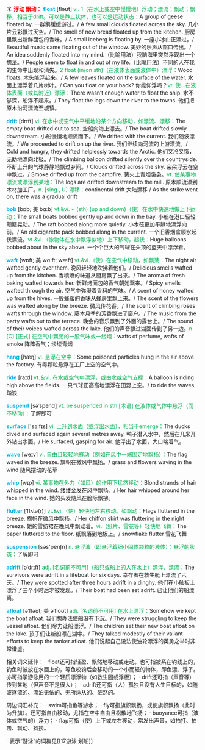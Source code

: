 ☀ <font color="red">**浮动 飘动：**</font>
<font color="sky blue">**float**</font> [fləʊt] 
<font color="#00b050">vi. 1（在水上或空中慢慢地）浮动；漂流；飘动；飘移，相当于drift。可以是静止状体，也可以是运动状态：</font>A group of geese floated by. 一群鹅缓缓游过。/ A few small clouds floated across the sky. 几小片云彩飘过天空。/ The smell of new bread floated up from the kitchen. 厨房里飘出新鲜面包的香味。/ A small iceberg is floating by. 一座小冰山正漂过。/ Beautiful music came floating out of the window. 美妙的乐声从窗口传出。/ An idea suddenly floated into my mind.（比喻用法）我脑海里突然浮现出一个想法。/ People seem to float in and out of my life.（比喻用法）不同的人在我的生命中出现和消失。<font color="#00b050">2 float (in/on sth)（在液体表面或液体中）漂浮：</font>Wood floats. 木头能浮起来。/ A few leaves floated on the surface of the water. 水面上漂浮着几片树叶。/ Can you float on your back? 你能仰浮吗？<font color="#00b050">vt. 使…在液体表面（或其附近）漂浮：</font>There wasn’t enough water to float the ship. 水不够深，船浮不起来。/ They float the logs down the river to the towns. 他们把原木沿河漂流至城镇。
           
<font color="sky blue">**drift**</font> [drɪft]
<font color="#00b050">vi. 在水中或空气中平缓地沿某个方向移动，如漂流、漂移：</font>The empty boat drifted out to sea. 空船向海上漂去。/ The boat drifted slowly downstream. 小船慢慢地顺流而下。/ We drifted with the current. 我们随波漂流。/ We proceeded to drift on up the river. 我们继续向河流的上游漂流。/ Cold and hungry, they drifted helplessly towards the Arctic. 他们又冷又饿，无助地漂向北极。/ The climbing balloon drifted silently over the countryside. 不断上升的气球静静地飘过乡间。/ Clouds drifted across the sky. 朵朵浮云在空中飘过。/ Smoke drifted up from the campfire. 篝火上青烟袅袅。<font color="#00b050">vt. 使某事物漂流或漂浮到某地：</font>The logs are drifted downstream to the mill. 原木顺流漂到木材加工厂。<font color="#00b050">n. [sing., U] 漂移：</font>continental drift 大陆漂移 / As the strike went on, there was a gradual drift
                      
<font color="sky blue">**bob**</font> [bɒb; 美 bɑ:b]
<font color="#00b050">vt.&vi. ~ (sth) (up and down)（使）在水中快速地做上下运动：</font>The small boats bobbed gently up and down in the bay. 小船在港口轻轻颠簸晃动。/ The raft bobbed along more quietly. 小木筏更加平静地漂浮向前。/ An old cigarette pack bobbed along in the current. 一个旧香烟盒顺水起伏漂流。<font color="#00b050">vt.&vi.（像物体在水中飘浮似地）上下移动，起伏：</font>Huge balloons bobbed about in the sky above. 一个个巨大的气球在头顶的蓝天中漂浮着。

<font color="sky blue">**waft**</font> [wɒft; 美 wɑ:ft; wæft]
<font color="#00b050">vt.&vi.（使）在空气中移动，如飘荡：</font>The night air wafted gently over them. 晚风轻轻地吹拂着他们。/ Delicious smells wafted up from the kitchen. 香喷喷的味道从厨房飘了出来。/ The aroma of fresh baking wafted towards her. 新鲜烤面包的香气朝她飘来。/ Spicy smells wafted through the air. 空气中弥漫着香料的气味。/ A scent of honey wafted up from the hives. 一股蜂蜜的香味从蜂房里飘上来。/ The scent of the flowers was wafted along by the breeze. 微风传花香。/ The scent of climbing roses wafts through the window. 藤本月季的芳香飘进了窗户。/ The music from the party wafts out to the terrace. 晚会的音乐飘到了外面的露台上。/ The sound of their voices wafted across the lake. 他们的声音飘过湖面传到了另一边。<font color="#00b050">n. [C] [正式] 在空气中飘荡的一股气味或一缕烟：</font>wafts of perfume, wafts of smoke 阵阵香气；缕缕青烟

<font color="sky blue">**hang**</font> [hæŋ] 
<font color="#00b050">vi. 悬浮在空中：</font>Some poisoned particles hung in the air above the factory. 有毒颗粒悬浮在工厂上空的空气中。 

<font color="sky blue">**ride**</font> [raɪd] 
<font color="#00b050">vt.＆vi. 在水或空气中漂浮，或由水或空气支撑：</font>A balloon is riding high above the fields. 一只气球正高高地漂浮在田野上空。/ to ride the waves 踏浪
           
<font color="sky blue">**suspend**</font> [səˈspend]
<font color="#00b050">vt. be suspended in sth [术语] 在液体或气体中悬浮（而不移动）：</font>了解即可

<font color="sky blue">**surface**</font> ['sə:fɪs] 
<font color="#00b050">vi. 上升到水面（或浮出水面），相当于emerge：</font>The ducks dived and surfaced again several metres away. 鸭子潜入水中，然后在几米开外钻出水面。/ He surfaced, gasping for air. 他浮出了水面，大口喘着气。

<font color="sky blue">**wave**</font> [weɪv] 
<font color="#00b050">vi. 自由且轻轻地移动（例如在风中一端固定地飘扬）：</font>The flag waved in the breeze. 旗帜在微风中飘扬。/ grass and flowers waving in the wind 随风摆动的花草
           
<font color="sky blue">**whip**</font> [wɪp]
<font color="#00b050">vi. 某事物在外力（如风）的作用下猛然移动：</font>Blond strands of hair whipped in the wind. 缕缕金发在风中飘扬。/ Her hair whipped around her face in the wind. 她的头发随风在脸际飘拂。
           
<font color="sky blue">**flutter**</font> [ˈflʌtə(r)]
<font color="#00b050">vt.&vi.（使）轻快地左右移动。如飘动：</font>Flags fluttered in the breeze. 旗帜在微风中飘扬。/ Her chiffon skirt was fluttering in the night breeze. 她的雪纺裙在晚风中飘动着。<font color="#00b050">vi.（纸片、雪花等）轻快地飞舞：</font>The paper fluttered to the floor. 纸飘落到地板上。/ snowflake flutter 雪花飞舞

<font color="sky blue">**suspension**</font> [səs'penʃn] 
<font color="#00b050">n. 悬浮液（即悬浮着细小固体颗粒的液体）；悬浮的状态：</font>了解即可
           
<font color="sky blue">**adrift**</font> [əˈdrɪft]
<font color="#00b050">adj. [名词前不可用]（船只或船上的人在水上）漂浮、漂流：</font>The survivors were adrift in a lifeboat for six days. 幸存者在救生艇上漂流了六天。/ They were spotted after three hours adrift in a dinghy. 他们在小舢板上漂浮了三个小时后才被发现。/ Their boat had been set adrift. 已让他们的船漂离。
           
<font color="sky blue">**afloat**</font> [əˈfləʊt; 美 əˈfloʊt]
<font color="#00b050">adj. [名词前不可用] 在水上漂浮：</font>Somehow we kept the boat afloat. 我们想办法使船没有下沉。/ They were struggling to keep the vessel afloat. 他们尽力让船漂浮。/ The children set their new boat afloat on the lake. 孩子们让新船漂在湖中。/ They talked modestly of their valiant efforts to keep the tanker afloat. 他们说起自己设法使油轮漂浮的英勇之举时非常谦虚。

相关词义延伸：
· float还可指轻盈、飘然地移动或走动。也可指被系在钓线上的，钓鱼时被放在水面上的，等鱼咬钩后会移动的一个小而轻的物体，即鱼漂、浮子。亦可指学游泳用的一个轻质漂浮物（如救生圈或浮板）；
· drift还可指（声音等）传到某地（但声音不是很大）；
· adrift还可指（人）孤独且没有人生目标的，如随波逐流的、漂泊无依的、无所适从的、茫然的。

周边词汇补充：
· swim可指鱼等游水；
· fly可指旗帜飘扬，或使旗帜飘扬（此时为升旗）。还可指自由移动，尤指在空中自由且松散地飞扬；
· buoyance可指（液体或空气的）浮力；
· flap可指（使）上下或左右移动，常发出声音，如拍打、拍击、飘动、抖搂。

· 表示“游泳”的词群见[[17游泳 划船]]

